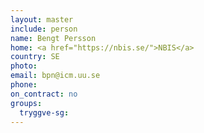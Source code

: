 ```yaml
---
layout: master
include: person
name: Bengt Persson
home: <a href="https://nbis.se/">NBIS</a>
country: SE
photo:
email: bpn@icm.uu.se
phone:
on_contract: no
groups:
  tryggve-sg:
---
```

